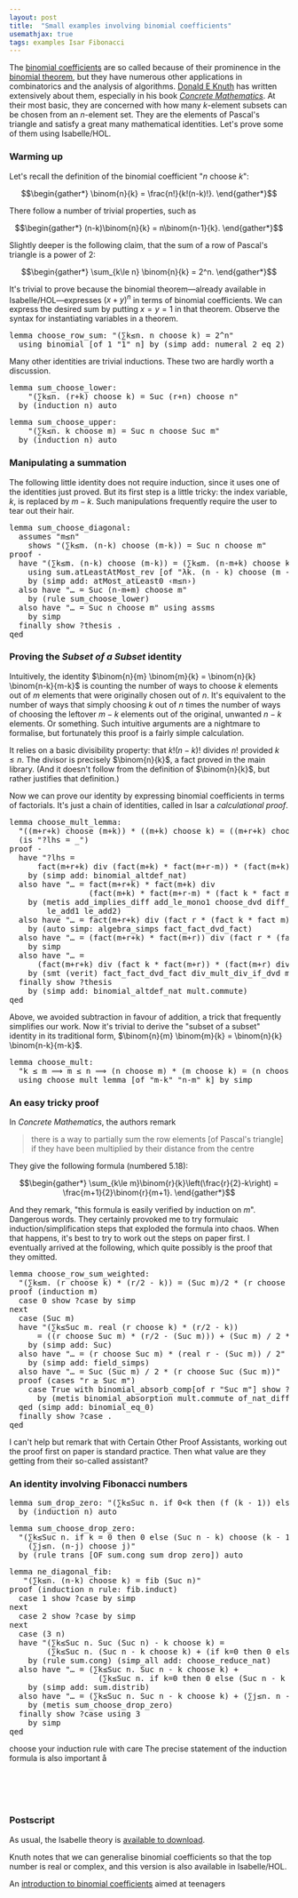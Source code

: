 ```yaml
---
layout: post
title:  "Small examples involving binomial coefficients"
usemathjax: true
tags: examples Isar Fibonacci
---
```


The [binomial coefficients](https://en.wikipedia.org/wiki/Binomial_coefficient) 
are so called because of their prominence in the [binomial theorem](https://en.wikipedia.org/wiki/Binomial_theorem),
but they have numerous other applications in combinatorics and the analysis of algorithms.
[Donald E Knuth](https://www-cs-faculty.stanford.edu/~knuth/) 
has written extensively about them, especially in his book 
[*Concrete Mathematics*](https://en.wikipedia.org/wiki/Concrete_Mathematics).
At their most basic, they are concerned with how many *k*-element subsets can be chosen from an *n*-element set.
They are the elements of Pascal's triangle and satisfy a great many mathematical identities.
Let's prove some of them using Isabelle/HOL. 

### Warming up

Let's recall the definition of the binomial coefficient "*n* choose *k*": 

$$\begin{gather*} \binom{n}{k} = \frac{n!}{k!(n-k)!}. \end{gather*}$$

There follow a number of trivial properties, such as

$$\begin{gather*} (n-k)\binom{n}{k} = n\binom{n-1}{k}. \end{gather*}$$

Slightly deeper is the following claim, 
that the sum of a row of Pascal's triangle is a power of 2:

$$\begin{gather*} \sum_{k\le n} \binom{n}{k} = 2^n. \end{gather*}$$

It's trivial to prove because the binomial theorem—already available in Isabelle/HOL—expresses $(x+y)^n$ in terms of binomial coefficients.
We can express the desired sum by putting $x=y=1$ in that theorem.
Observe the syntax for instantiating variables in a theorem.

<pre class="source">
<span class="keyword1 command">lemma</span> choose_row_sum<span class="main">:</span> <span class="quoted"><span class="quoted"><span>"</span><span class="main">(</span><span class="main">∑</span><span class="bound">k</span><span class="main">≤</span><span class="free">n</span><span class="main">.</span> <span class="free">n</span> <span class="keyword1">choose</span></span> <span class="bound">k</span><span class="main">)</span> <span class="main">=</span></span> <span class="numeral">2</span><span class="main">^</span><span class="free">n</span><span>"</span><span>
  </span><span class="keyword1 command">using</span> binomial <span class="main">[</span><span class="operator">of</span> <span class="quoted main">1</span> <span class="quoted"><span class="quoted"><span>"</span><span class="main">1</span></span><span>"</span></span> <span class="quoted free">n</span><span class="main">]</span> <span class="keyword1 command">by</span> <span class="main">(</span><span class="operator">simp</span> <span class="quasi_keyword">add</span><span class="main main">:</span> numeral_2_eq_2<span class="main">)</span>
</pre>

Many other identities are trivial inductions. These two are hardly worth a discussion.

<pre class="source">
<span class="keyword1 command">lemma</span> sum_choose_lower<span class="main">:</span><span>
    </span><span class="quoted"><span class="quoted"><span>"</span><span class="main">(</span><span class="main">∑</span><span class="bound">k</span><span class="main">≤</span><span class="free">n</span><span class="main">.</span> <span class="main">(</span><span class="free">r</span><span class="main">+</span></span><span class="bound">k</span><span class="main">)</span> <span class="keyword1">choose</span></span> <span class="bound">k</span><span class="main">)</span> <span class="main">=</span> Suc <span class="main">(</span><span class="free">r</span><span class="main">+</span><span class="free">n</span><span class="main">)</span> <span class="keyword1">choose</span> <span class="free">n</span><span>"</span><span>
  </span><span class="keyword1 command">by</span> <span class="main">(</span><span class="operator">induction</span> <span class="quoted free">n</span><span class="main">)</span> <span class="operator">auto</span>
</pre>

<pre class="source">
<span class="keyword1 command">lemma</span> sum_choose_upper<span class="main">:</span><span>
    </span><span class="quoted"><span class="quoted"><span>"</span><span class="main">(</span><span class="main">∑</span><span class="bound">k</span><span class="main">≤</span><span class="free">n</span><span class="main">.</span> <span class="bound">k</span> <span class="keyword1">choose</span></span> <span class="free">m</span><span class="main">)</span> <span class="main">=</span></span> Suc <span class="free">n</span> <span class="keyword1">choose</span> Suc <span class="free">m</span><span>"</span><span>
  </span><span class="keyword1 command">by</span> <span class="main">(</span><span class="operator">induction</span> <span class="quoted free">n</span><span class="main">)</span> <span class="operator">auto</span>
</pre>

### Manipulating a summation

The following little identity does not require induction, since it uses
one of the identities just proved. But its first step is a little tricky:
the index variable, $k$, is replaced by $m-k$. Such manipulations
frequently require the user to tear out their hair.

<pre class="source">
<span class="keyword1 command">lemma</span> sum_choose_diagonal<span class="main">:</span><span>
  </span><span class="keyword2 keyword">assumes</span> <span class="quoted"><span class="quoted"><span>"</span><span class="free">m</span><span class="main">≤</span></span><span class="free">n</span><span>"</span></span><span>
    </span><span class="keyword2 keyword">shows</span> <span class="quoted"><span class="quoted"><span>"</span><span class="main">(</span><span class="main">∑</span><span class="bound">k</span><span class="main">≤</span><span class="free">m</span><span class="main">.</span> <span class="main">(</span><span class="free">n</span><span class="main">-</span></span><span class="bound">k</span><span class="main">)</span> <span class="keyword1">choose</span></span> <span class="main">(</span><span class="free">m</span><span class="main">-</span><span class="bound">k</span><span class="main">)</span><span class="main">)</span> <span class="main">=</span> Suc <span class="free">n</span> <span class="keyword1">choose</span> <span class="free">m</span><span>"</span><span>
</span><span class="keyword1 command">proof</span> <span class="operator">-</span><span>
  </span><span class="keyword1 command">have</span> <span class="quoted"><span class="quoted"><span>"</span><span class="main">(</span><span class="main">∑</span><span class="bound">k</span><span class="main">≤</span><span class="free">m</span><span class="main">.</span> <span class="main">(</span><span class="free">n</span><span class="main">-</span></span><span class="bound">k</span><span class="main">)</span> <span class="keyword1">choose</span></span> <span class="main">(</span><span class="free">m</span><span class="main">-</span><span class="bound">k</span><span class="main">)</span><span class="main">)</span> <span class="main">=</span> <span class="main">(</span><span class="main">∑</span><span class="bound">k</span><span class="main">≤</span><span class="free">m</span><span class="main">.</span> <span class="main">(</span><span class="free">n</span><span class="main">-</span><span class="free">m</span><span class="main">+</span><span class="bound">k</span><span class="main">)</span> <span class="keyword1">choose</span> <span class="bound">k</span><span class="main">)</span><span>"</span><span>
    </span><span class="keyword1 command">using</span> sum.atLeastAtMost_rev <span class="main">[</span><span class="operator">of</span> <span class="quoted"><span class="quoted"><span>"</span><span class="main">λ</span><span class="bound">k</span><span class="main">.</span> <span class="main">(</span><span class="free">n</span> <span class="main">-</span></span> <span class="bound">k</span><span class="main">)</span> <span class="keyword1">choose</span></span> <span class="main">(</span><span class="free">m</span> <span class="main">-</span> <span class="bound">k</span><span class="main">)</span><span>"</span> <span class="quoted main">0</span> <span class="quoted free">m</span><span class="main">]</span><span>
    </span><span class="keyword1 command">by</span> <span class="main">(</span><span class="operator">simp</span> <span class="quasi_keyword">add</span><span class="main main">:</span> atMost_atLeast0 <span class="quoted"><span class="quoted"><span>‹</span><span class="free">m</span><span class="main">≤</span></span><span class="free">n</span><span>›</span></span><span class="main">)</span><span>
  </span><span class="keyword1 command">also</span> <span class="keyword1 command">have</span> <span class="quoted"><span class="quoted"><span>"</span><span class="main">…</span> <span class="main">=</span></span> Suc</span> <span class="main">(</span><span class="free">n</span><span class="main">-</span><span class="free">m</span><span class="main">+</span><span class="free">m</span><span class="main">)</span> <span class="keyword1">choose</span> <span class="free">m</span><span>"</span><span>
    </span><span class="keyword1 command">by</span> <span class="main">(</span><span class="operator">rule</span> sum_choose_lower<span class="main">)</span><span>
  </span><span class="keyword1 command">also</span> <span class="keyword1 command">have</span> <span class="quoted"><span class="quoted"><span>"</span><span class="main">…</span> <span class="main">=</span></span> Suc</span> <span class="free">n</span> <span class="keyword1">choose</span> <span class="free">m</span><span>"</span> <span class="keyword1 command">using</span> assms<span>
    </span><span class="keyword1 command">by</span> <span class="operator">simp</span><span>
  </span><span class="keyword1 command">finally</span> <span class="keyword3 command">show</span> <span class="var quoted var">?thesis</span> <span class="keyword1 command">.</span><span>
</span><span class="keyword1 command">qed</span>
</pre>

### Proving the *Subset of a Subset* identity

Intuitively, the identity $\binom{n}{m} \binom{m}{k} = \binom{n}{k} \binom{n-k}{m-k}$ 
is counting the number of ways to choose $k$ elements out of $m$ elements 
that were originally chosen out of $n$. 
It's equivalent to the number of ways that simply
choosing $k$ out of $n$ times the number of ways of choosing the leftover $m-k$
elements out of the original, unwanted $n-k$ elements. Or something.
Such intuitive arguments are a nightmare to formalise, but fortunately
this proof is a fairly simple calculation.

It relies on a basic divisibility property: 
that $k!(n-k)!$ divides $n!$ provided
$k\le n$. The divisor is precisely $\binom{n}{k}$, a fact proved
in the main library. (And it doesn't follow from the definition
of $\binom{n}{k}$, but rather justifies that definition.)

Now we can prove our identity by expressing binomial coefficients in terms of factorials. It's just a chain of identities, called in Isar a
*calculational proof*.

<pre class="source">
<span class="keyword1 command">lemma</span> choose_mult_lemma<span class="main">:</span><span>
  </span><span class="quoted"><span class="quoted"><span>"</span><span class="main">(</span><span class="main">(</span><span class="free">m</span><span class="main">+</span></span><span class="free">r</span><span class="main">+</span></span><span class="free">k</span><span class="main">)</span> <span class="keyword1">choose</span> <span class="main">(</span><span class="free">m</span><span class="main">+</span><span class="free">k</span><span class="main">)</span><span class="main">)</span> <span class="main">*</span> <span class="main">(</span><span class="main">(</span><span class="free">m</span><span class="main">+</span><span class="free">k</span><span class="main">)</span> <span class="keyword1">choose</span> <span class="free">k</span><span class="main">)</span> <span class="main">=</span> <span class="main">(</span><span class="main">(</span><span class="free">m</span><span class="main">+</span><span class="free">r</span><span class="main">+</span><span class="free">k</span><span class="main">)</span> <span class="keyword1">choose</span> <span class="free">k</span><span class="main">)</span> <span class="main">*</span> <span class="main">(</span><span class="main">(</span><span class="free">m</span><span class="main">+</span><span class="free">r</span><span class="main">)</span> <span class="keyword1">choose</span> <span class="free">m</span><span class="main">)</span><span>"</span><span>
  </span><span class="main">(</span><span class="keyword2 keyword">is</span> <span class="quoted"><span class="quoted"><span>"</span><span class="var">?lhs</span> <span class="main">=</span></span> <span class="main">_</span><span>"</span></span><span class="main">)</span><span>
</span><span class="keyword1 command">proof</span> <span class="operator">-</span><span>
  </span><span class="keyword1 command">have</span> <span class="quoted"><span class="quoted"><span>"</span><span class="var">?lhs</span> <span class="main">=</span></span><span>
      </span>fact</span><span class="main">(</span><span class="free">m</span><span class="main">+</span><span class="free">r</span><span class="main">+</span><span class="free">k</span><span class="main">)</span> <span class="keyword1">div</span> <span class="main">(</span>fact<span class="main">(</span><span class="free">m</span><span class="main">+</span><span class="free">k</span><span class="main">)</span> <span class="main">*</span> fact<span class="main">(</span><span class="free">m</span><span class="main">+</span><span class="free">r</span><span class="main">-</span><span class="free">m</span><span class="main">)</span><span class="main">)</span> <span class="main">*</span> <span class="main">(</span>fact<span class="main">(</span><span class="free">m</span><span class="main">+</span><span class="free">k</span><span class="main">)</span> <span class="keyword1">div</span> <span class="main">(</span>fact <span class="free">k</span> <span class="main">*</span> fact <span class="free">m</span><span class="main">)</span><span class="main">)</span><span>"</span><span>
    </span><span class="keyword1 command">by</span> <span class="main">(</span><span class="operator">simp</span> <span class="quasi_keyword">add</span><span class="main main">:</span> binomial_altdef_nat<span class="main">)</span><span>
  </span><span class="keyword1 command">also</span> <span class="keyword1 command">have</span> <span class="quoted"><span class="quoted"><span>"</span><span class="main">…</span> <span class="main">=</span></span> fact</span><span class="main">(</span><span class="free">m</span><span class="main">+</span><span class="free">r</span><span class="main">+</span><span class="free">k</span><span class="main">)</span> <span class="main">*</span> fact<span class="main">(</span><span class="free">m</span><span class="main">+</span><span class="free">k</span><span class="main">)</span> <span class="keyword1">div</span><span>
                 </span><span class="main">(</span>fact<span class="main">(</span><span class="free">m</span><span class="main">+</span><span class="free">k</span><span class="main">)</span> <span class="main">*</span> fact<span class="main">(</span><span class="free">m</span><span class="main">+</span><span class="free">r</span><span class="main">-</span><span class="free">m</span><span class="main">)</span> <span class="main">*</span> <span class="main">(</span>fact <span class="free">k</span> <span class="main">*</span> fact <span class="free">m</span><span class="main">)</span><span class="main">)</span><span>"</span><span>
    </span><span class="keyword1 command">by</span> <span class="main">(</span><span class="operator">metis</span> add_implies_diff add_le_mono1 choose_dvd diff_cancel2 div_mult_div_if_dvd<span>
        </span>le_add1 le_add2<span class="main">)</span><span>
  </span><span class="keyword1 command">also</span> <span class="keyword1 command">have</span> <span class="quoted"><span class="quoted"><span>"</span><span class="main">…</span> <span class="main">=</span></span> fact</span><span class="main">(</span><span class="free">m</span><span class="main">+</span><span class="free">r</span><span class="main">+</span><span class="free">k</span><span class="main">)</span> <span class="keyword1">div</span> <span class="main">(</span>fact <span class="free">r</span> <span class="main">*</span> <span class="main">(</span>fact <span class="free">k</span> <span class="main">*</span> fact <span class="free">m</span><span class="main">)</span><span class="main">)</span><span>"</span><span>
    </span><span class="keyword1 command">by</span> <span class="main">(</span><span class="operator">auto</span> <span class="quasi_keyword">simp</span><span class="main main">:</span> <span class="dynamic dynamic">algebra_simps</span> fact_fact_dvd_fact<span class="main">)</span><span>
  </span><span class="keyword1 command">also</span> <span class="keyword1 command">have</span> <span class="quoted"><span class="quoted"><span>"</span><span class="main">…</span> <span class="main">=</span></span> <span class="main">(</span>fact</span><span class="main">(</span><span class="free">m</span><span class="main">+</span><span class="free">r</span><span class="main">+</span><span class="free">k</span><span class="main">)</span> <span class="main">*</span> fact<span class="main">(</span><span class="free">m</span><span class="main">+</span><span class="free">r</span><span class="main">)</span><span class="main">)</span> <span class="keyword1">div</span> <span class="main">(</span>fact <span class="free">r</span> <span class="main">*</span> <span class="main">(</span>fact <span class="free">k</span> <span class="main">*</span> fact <span class="free">m</span><span class="main">)</span> <span class="main">*</span> fact<span class="main">(</span><span class="free">m</span><span class="main">+</span><span class="free">r</span><span class="main">)</span><span class="main">)</span><span>"</span><span>
    </span><span class="keyword1 command">by</span> <span class="operator">simp</span><span>
  </span><span class="keyword1 command">also</span> <span class="keyword1 command">have</span> <span class="quoted"><span class="quoted"><span>"</span><span class="main">…</span> <span class="main">=</span></span><span>
      </span><span class="main">(</span>fact</span><span class="main">(</span><span class="free">m</span><span class="main">+</span><span class="free">r</span><span class="main">+</span><span class="free">k</span><span class="main">)</span> <span class="keyword1">div</span> <span class="main">(</span>fact <span class="free">k</span> <span class="main">*</span> fact<span class="main">(</span><span class="free">m</span><span class="main">+</span><span class="free">r</span><span class="main">)</span><span class="main">)</span> <span class="main">*</span> <span class="main">(</span>fact<span class="main">(</span><span class="free">m</span><span class="main">+</span><span class="free">r</span><span class="main">)</span> <span class="keyword1">div</span> <span class="main">(</span>fact <span class="free">r</span> <span class="main">*</span> fact <span class="free">m</span><span class="main">)</span><span class="main">)</span><span class="main">)</span><span>"</span><span>
    </span><span class="keyword1 command">by</span> <span class="main">(</span><span class="operator">smt</span> <span class="main main">(</span>verit<span class="main main">)</span> fact_fact_dvd_fact div_mult_div_if_dvd mult.assoc mult.commute<span class="main">)</span><span>
  </span><span class="keyword1 command">finally</span> <span class="keyword3 command">show</span> <span class="var quoted var">?thesis</span><span>
    </span><span class="keyword1 command">by</span> <span class="main">(</span><span class="operator">simp</span> <span class="quasi_keyword">add</span><span class="main main">:</span> binomial_altdef_nat mult.commute<span class="main">)</span><span>
</span><span class="keyword1 command">qed</span></pre>

Above, we avoided subtraction in favour of addition,
a trick that frequently simplifies our work.
Now it's trivial to derive the "subset of a subset" identity in its
traditional form, 
$\binom{n}{m} \binom{m}{k} = \binom{n}{k} \binom{n-k}{m-k}$.

<pre class="source">
<span class="keyword1 command">lemma</span> choose_mult<span class="main">:</span><span>
  </span><span class="quoted"><span class="quoted"><span>"</span><span class="free">k</span> <span class="main">≤</span></span> <span class="free">m</span> <span class="main">⟹</span> <span class="free">m</span> <span class="main">≤</span></span> <span class="free">n</span> <span class="main">⟹</span> <span class="main">(</span><span class="free">n</span> <span class="keyword1">choose</span> <span class="free">m</span><span class="main">)</span> <span class="main">*</span> <span class="main">(</span><span class="free">m</span> <span class="keyword1">choose</span> <span class="free">k</span><span class="main">)</span> <span class="main">=</span> <span class="main">(</span><span class="free">n</span> <span class="keyword1">choose</span> <span class="free">k</span><span class="main">)</span> <span class="main">*</span> <span class="main">(</span><span class="main">(</span><span class="free">n</span> <span class="main">-</span> <span class="free">k</span><span class="main">)</span> <span class="keyword1">choose</span> <span class="main">(</span><span class="free">m</span> <span class="main">-</span> <span class="free">k</span><span class="main">)</span><span class="main">)</span><span>"</span><span>
  </span><span class="keyword1 command">using</span> choose_mult_lemma <span class="main">[</span><span class="operator">of</span> <span class="quoted"><span class="quoted"><span>"</span><span class="free">m</span><span class="main">-</span></span><span class="free">k</span><span>"</span></span> <span class="quoted"><span class="quoted"><span>"</span><span class="free">n</span><span class="main">-</span></span><span class="free">m</span><span>"</span></span> <span class="quoted free">k</span><span class="main">]</span> <span class="keyword1 command">by</span> <span class="operator">simp</span>
</pre>

### An easy tricky proof

In *Concrete Mathematics*, the authors remark 

> there is a way to partially sum the row elements [of Pascal's triangle] if they have been multiplied by their distance from the centre

They give the following formula (numbered 5.18):

$$\begin{gather*}
\sum_{k\le m}\binom{r}{k}\left(\frac{r}{2}-k\right) 
= \frac{m+1}{2}\binom{r}{m+1}.
\end{gather*}$$

And they remark, "this formula is easily verified by induction on *m*".
Dangerous words. They certainly provoked me to try formulaic 
induction/simplification steps that exploded the formula into chaos.
When that happens, it's best to try to work out the steps on paper
first. I eventually arrived at the following, which quite possibly
is the proof that they omitted.

<pre class="source">
<span class="keyword1 command">lemma</span> choose_row_sum_weighted<span class="main">:</span><span>
  </span><span class="quoted"><span class="quoted"><span>"</span><span class="main">(</span><span class="main">∑</span><span class="bound">k</span><span class="main">≤</span><span class="free">m</span><span class="main">.</span> <span class="main">(</span><span class="free">r</span> <span class="keyword1">choose</span></span> <span class="bound">k</span><span class="main">)</span> <span class="main">*</span></span> <span class="main">(</span><span class="free">r</span><span class="main">/</span><span class="numeral">2</span> <span class="main">-</span> <span class="bound">k</span><span class="main">)</span><span class="main">)</span> <span class="main">=</span> <span class="main">(</span>Suc <span class="free">m</span><span class="main">)</span><span class="main">/</span><span class="numeral">2</span> <span class="main">*</span> <span class="main">(</span><span class="free">r</span> <span class="keyword1">choose</span> <span class="main">(</span>Suc <span class="free">m</span><span class="main">)</span><span class="main">)</span><span>"</span><span>
</span><span class="keyword1 command">proof</span> <span class="main">(</span><span class="operator">induction</span> <span class="quoted free">m</span><span class="main">)</span><span>
  </span><span class="keyword3 command">case</span> 0 <span class="keyword3 command">show</span> <span class="var quoted var">?case</span> <span class="keyword1 command">by</span> <span class="operator">simp</span><span>
</span><span class="keyword1 command">next</span><span>
  </span><span class="keyword3 command">case</span> <span class="main">(</span>Suc <span class="skolem">m</span><span class="main">)</span><span>
  </span><span class="keyword1 command">have</span> <span class="quoted"><span class="quoted"><span>"</span><span class="main">(</span><span class="main">∑</span><span class="bound">k</span><span class="main">≤</span>Suc</span> <span class="skolem">m</span><span class="main">.</span> real</span> <span class="main">(</span><span class="free">r</span> <span class="keyword1">choose</span> <span class="bound">k</span><span class="main">)</span> <span class="main">*</span> <span class="main">(</span><span class="free">r</span><span class="main">/</span><span class="numeral">2</span> <span class="main">-</span> <span class="bound">k</span><span class="main">)</span><span class="main">)</span><span>
      </span><span class="main">=</span> <span class="main">(</span><span class="main">(</span><span class="free">r</span> <span class="keyword1">choose</span> Suc <span class="skolem">m</span><span class="main">)</span> <span class="main">*</span> <span class="main">(</span><span class="free">r</span><span class="main">/</span><span class="numeral">2</span> <span class="main">-</span> <span class="main">(</span>Suc <span class="skolem">m</span><span class="main">)</span><span class="main">)</span><span class="main">)</span> <span class="main">+</span> <span class="main">(</span>Suc <span class="skolem">m</span><span class="main">)</span> <span class="main">/</span> <span class="numeral">2</span> <span class="main">*</span> <span class="main">(</span><span class="free">r</span> <span class="keyword1">choose</span> Suc <span class="skolem">m</span><span class="main">)</span><span>"</span><span>
    </span><span class="keyword1 command">by</span> <span class="main">(</span><span class="operator">simp</span> <span class="quasi_keyword">add</span><span class="main main">:</span> Suc<span class="main">)</span><span>
  </span><span class="keyword1 command">also</span> <span class="keyword1 command">have</span> <span class="quoted"><span class="quoted"><span>"</span><span class="main">…</span> <span class="main">=</span></span> <span class="main">(</span><span class="free">r</span> <span class="keyword1">choose</span></span> Suc <span class="skolem">m</span><span class="main">)</span> <span class="main">*</span> <span class="main">(</span>real <span class="free">r</span> <span class="main">-</span> <span class="main">(</span>Suc <span class="skolem">m</span><span class="main">)</span><span class="main">)</span> <span class="main">/</span> <span class="numeral">2</span><span>"</span><span>
    </span><span class="keyword1 command">by</span> <span class="main">(</span><span class="operator">simp</span> <span class="quasi_keyword">add</span><span class="main main">:</span> <span class="dynamic dynamic">field_simps</span><span class="main">)</span><span>
  </span><span class="keyword1 command">also</span> <span class="keyword1 command">have</span> <span class="quoted"><span class="quoted"><span>"</span><span class="main">…</span> <span class="main">=</span></span> Suc</span> <span class="main">(</span>Suc <span class="skolem">m</span><span class="main">)</span> <span class="main">/</span> <span class="numeral">2</span> <span class="main">*</span> <span class="main">(</span><span class="free">r</span> <span class="keyword1">choose</span> Suc <span class="main">(</span>Suc <span class="skolem">m</span><span class="main">)</span><span class="main">)</span><span>"</span><span>
  </span><span class="keyword1 command">proof</span> <span class="main">(</span><span class="operator">cases</span> <span class="quoted"><span class="quoted"><span>"</span><span class="free">r</span> <span class="main">≥</span></span> Suc</span> <span class="skolem">m</span><span>"</span><span class="main">)</span><span>
    </span><span class="keyword3 command">case</span> True <span class="keyword1 command">with</span> binomial_absorb_comp<span class="main">[</span><span class="operator">of</span> <span class="quoted free">r</span> <span class="quoted"><span class="quoted"><span>"</span>Suc</span> <span class="skolem">m</span><span>"</span></span><span class="main">]</span> <span class="keyword3 command">show</span> <span class="var quoted var">?thesis</span><span>
      </span><span class="keyword1 command">by</span> <span class="main">(</span><span class="operator">metis</span> binomial_absorption mult.commute of_nat_diff of_nat_mult times_divide_eq_left<span class="main">)</span><span>
  </span><span class="keyword1 command">qed</span> <span class="main">(</span><span class="operator">simp</span> <span class="quasi_keyword">add</span><span class="main main">:</span> binomial_eq_0<span class="main">)</span><span>
  </span><span class="keyword1 command">finally</span> <span class="keyword3 command">show</span> <span class="var quoted var">?case</span> <span class="keyword1 command">.</span><span>
</span><span class="keyword1 command">qed</span>
</pre>

I can't help but remark that with Certain Other Proof Assistants, 
working out the proof first on paper is standard practice.
Then what value are they getting from their so-called assistant?

### An identity involving Fibonacci numbers

<pre class="source">
<span class="keyword1 command">lemma</span> sum_drop_zero<span class="main">:</span> <span class="quoted"><span class="quoted"><span>"</span><span class="main">(</span><span class="main">∑</span><span class="bound">k</span><span class="main">≤</span>Suc</span> <span class="free">n</span><span class="main">.</span> <span class="keyword1">if</span></span> <span class="main">0</span><span class="main">&lt;</span><span class="bound">k</span> <span class="keyword1">then</span> <span class="main">(</span><span class="free">f</span> <span class="main">(</span><span class="bound">k</span> <span class="main">-</span> <span class="main">1</span><span class="main">)</span><span class="main">)</span> <span class="keyword1">else</span> <span class="main">0</span><span class="main">)</span> <span class="main">=</span> <span class="main">(</span><span class="main">∑</span><span class="bound">j</span><span class="main">≤</span><span class="free">n</span><span class="main">.</span> <span class="free">f</span> <span class="bound">j</span><span class="main">)</span><span>"</span><span>
  </span><span class="keyword1 command">by</span> <span class="main">(</span><span class="operator">induction</span> <span class="quoted free">n</span><span class="main">)</span> <span class="operator">auto</span>
</pre>

<pre class="source">
<span class="keyword1 command">lemma</span> sum_choose_drop_zero<span class="main">:</span><span>
  </span><span class="quoted"><span class="quoted"><span>"</span><span class="main">(</span><span class="main">∑</span><span class="bound">k</span><span class="main">≤</span>Suc</span> <span class="free">n</span><span class="main">.</span> <span class="keyword1">if</span></span> <span class="bound">k</span> <span class="main">=</span> <span class="main">0</span> <span class="keyword1">then</span> <span class="main">0</span> <span class="keyword1">else</span> <span class="main">(</span>Suc <span class="free">n</span> <span class="main">-</span> <span class="bound">k</span><span class="main">)</span> <span class="keyword1">choose</span> <span class="main">(</span><span class="bound">k</span> <span class="main">-</span> <span class="main">1</span><span class="main">)</span><span class="main">)</span> <span class="main">=</span><span>
    </span><span class="main">(</span><span class="main">∑</span><span class="bound">j</span><span class="main">≤</span><span class="free">n</span><span class="main">.</span> <span class="main">(</span><span class="free">n</span><span class="main">-</span><span class="bound">j</span><span class="main">)</span> <span class="keyword1">choose</span> <span class="bound">j</span><span class="main">)</span><span>"</span><span>
  </span><span class="keyword1 command">by</span> <span class="main">(</span><span class="operator">rule</span> trans <span class="main main">[</span><span class="operator">OF</span> sum.cong sum_drop_zero<span class="main main">]</span><span class="main">)</span> <span class="operator">auto</span>
</pre>

<pre class="source">
<span class="keyword1 command">lemma</span> ne_diagonal_fib<span class="main">:</span><span>
   </span><span class="quoted"><span class="quoted"><span>"</span><span class="main">(</span><span class="main">∑</span><span class="bound">k</span><span class="main">≤</span><span class="free">n</span><span class="main">.</span> <span class="main">(</span><span class="free">n</span><span class="main">-</span></span><span class="bound">k</span><span class="main">)</span> <span class="keyword1">choose</span></span> <span class="bound">k</span><span class="main">)</span> <span class="main">=</span> fib <span class="main">(</span>Suc <span class="free">n</span><span class="main">)</span><span>"</span><span>
</span><span class="keyword1 command">proof</span> <span class="main">(</span><span class="operator">induction</span> <span class="quoted free">n</span> <span class="quasi_keyword">rule</span><span class="main main">:</span> fib.induct<span class="main">)</span><span>
  </span><span class="keyword3 command">case</span> 1 <span class="keyword3 command">show</span> <span class="var quoted var">?case</span> <span class="keyword1 command">by</span> <span class="operator">simp</span><span>
</span><span class="keyword1 command">next</span><span>
  </span><span class="keyword3 command">case</span> 2 <span class="keyword3 command">show</span> <span class="var quoted var">?case</span> <span class="keyword1 command">by</span> <span class="operator">simp</span><span>
</span><span class="keyword1 command">next</span><span>
  </span><span class="keyword3 command">case</span> <span class="main">(</span>3 <span class="skolem">n</span><span class="main">)</span><span>
  </span><span class="keyword1 command">have</span> <span class="quoted"><span class="quoted"><span>"</span><span class="main">(</span><span class="main">∑</span><span class="bound">k</span><span class="main">≤</span>Suc</span> <span class="skolem">n</span><span class="main">.</span> Suc</span> <span class="main">(</span>Suc <span class="skolem">n</span><span class="main">)</span> <span class="main">-</span> <span class="bound">k</span> <span class="keyword1">choose</span> <span class="bound">k</span><span class="main">)</span> <span class="main">=</span><span>
        </span><span class="main">(</span><span class="main">∑</span><span class="bound">k</span><span class="main">≤</span>Suc <span class="skolem">n</span><span class="main">.</span> <span class="main">(</span>Suc <span class="skolem">n</span> <span class="main">-</span> <span class="bound">k</span> <span class="keyword1">choose</span> <span class="bound">k</span><span class="main">)</span> <span class="main">+</span> <span class="main">(</span><span class="keyword1">if</span> <span class="bound">k</span><span class="main">=</span><span class="main">0</span> <span class="keyword1">then</span> <span class="main">0</span> <span class="keyword1">else</span> <span class="main">(</span>Suc <span class="skolem">n</span> <span class="main">-</span> <span class="bound">k</span> <span class="keyword1">choose</span> <span class="main">(</span><span class="bound">k</span> <span class="main">-</span> <span class="main">1</span><span class="main">)</span><span class="main">)</span><span class="main">)</span><span class="main">)</span><span>"</span><span>
    </span><span class="keyword1 command">by</span> <span class="main">(</span><span class="operator">rule</span> sum.cong<span class="main">)</span> <span class="main">(</span><span class="operator">simp_all</span> <span class="quasi_keyword">add</span><span class="main main">:</span> choose_reduce_nat<span class="main">)</span><span>
  </span><span class="keyword1 command">also</span> <span class="keyword1 command">have</span> <span class="quoted"><span class="quoted"><span>"</span><span class="main">…</span> <span class="main">=</span></span> <span class="main">(</span><span class="main">∑</span><span class="bound">k</span><span class="main">≤</span>Suc</span> <span class="skolem">n</span><span class="main">.</span> Suc <span class="skolem">n</span> <span class="main">-</span> <span class="bound">k</span> <span class="keyword1">choose</span> <span class="bound">k</span><span class="main">)</span> <span class="main">+</span><span>
                   </span><span class="main">(</span><span class="main">∑</span><span class="bound">k</span><span class="main">≤</span>Suc <span class="skolem">n</span><span class="main">.</span> <span class="keyword1">if</span> <span class="bound">k</span><span class="main">=</span><span class="main">0</span> <span class="keyword1">then</span> <span class="main">0</span> <span class="keyword1">else</span> <span class="main">(</span>Suc <span class="skolem">n</span> <span class="main">-</span> <span class="bound">k</span> <span class="keyword1">choose</span> <span class="main">(</span><span class="bound">k</span> <span class="main">-</span> <span class="main">1</span><span class="main">)</span><span class="main">)</span><span class="main">)</span><span>"</span><span>
    </span><span class="keyword1 command">by</span> <span class="main">(</span><span class="operator">simp</span> <span class="quasi_keyword">add</span><span class="main main">:</span> sum.distrib<span class="main">)</span><span>
  </span><span class="keyword1 command">also</span> <span class="keyword1 command">have</span> <span class="quoted"><span class="quoted"><span>"</span><span class="main">…</span> <span class="main">=</span></span> <span class="main">(</span><span class="main">∑</span><span class="bound">k</span><span class="main">≤</span>Suc</span> <span class="skolem">n</span><span class="main">.</span> Suc <span class="skolem">n</span> <span class="main">-</span> <span class="bound">k</span> <span class="keyword1">choose</span> <span class="bound">k</span><span class="main">)</span> <span class="main">+</span> <span class="main">(</span><span class="main">∑</span><span class="bound">j</span><span class="main">≤</span><span class="skolem">n</span><span class="main">.</span> <span class="skolem">n</span> <span class="main">-</span> <span class="bound">j</span> <span class="keyword1">choose</span> <span class="bound">j</span><span class="main">)</span><span>"</span><span>
    </span><span class="keyword1 command">by</span> <span class="main">(</span><span class="operator">metis</span> sum_choose_drop_zero<span class="main">)</span><span>
  </span><span class="keyword1 command">finally</span> <span class="keyword3 command">show</span> <span class="var quoted var">?case</span> <span class="keyword1 command">using</span> 3<span>
    </span><span class="keyword1 command">by</span> <span class="operator">simp</span><span>
</span><span class="keyword1 command">qed</span>
</pre>

choose your induction rule with care
The precise statement of the induction formula is also important
å
<pre class="source">
</pre>

<pre class="source">
</pre>

<pre class="source">
</pre>

<pre class="source">
</pre>

<pre class="source">
</pre>

### Postscript

As usual, the Isabelle  theory is [available to download](/Isabelle-Examples/Binomial_Coeffs.thy).


Knuth notes that we can generalise binomial coefficients so that the top number is real or complex,
and this version is also available in Isabelle/HOL.

An [introduction to binomial coefficients](https://nrich.maths.org/7713) aimed at teenagers
